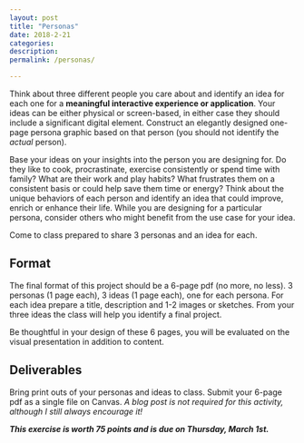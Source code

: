 ```yaml
---
layout: post
title: "Personas"
date: 2018-2-21
categories:
description:
permalink: /personas/

---
```


Think about three different people you care about and identify an idea for each one for a **meaningful interactive experience or application**. Your ideas can be either physical or screen-based, in either case they should include a significant digital element. Construct an elegantly designed one-page persona graphic based on that person (you should not identify the *actual* person).

Base your ideas on your insights into the person you are designing for. Do they like to cook, procrastinate, exercise consistently or spend time with family? What are their work and play habits? What frustrates them on a consistent basis or could help save them time or energy? Think about the unique behaviors of each person and identify an idea that could improve, enrich or enhance their life. While you are designing for a particular persona, consider others who might benefit from the use case for your idea.

Come to class prepared to share 3 personas and an idea for each.

## Format

The final format of this project should be a 6-page pdf (no more, no less). 3 personas (1 page each), 3 ideas (1 page each), one for each persona. For each idea prepare a title, description and 1-2 images or sketches. From your three ideas the class will help you identify a final project.

Be thoughtful in your design of these 6 pages, you will be evaluated on the visual presentation in addition to content.

## Deliverables

Bring print outs of your personas and ideas to class. Submit your 6-page pdf as a single file on Canvas. *A blog post is not required for this activity, although I still always encourage it!*

***This exercise is worth 75 points and is due on Thursday, March 1st.***
